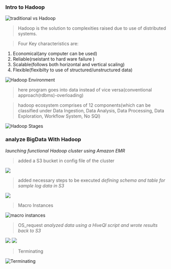 ### Intro to Hadoop
![traditional vs Hadoop](https://github.com/agsrc/dist-sys-practice/blob/master/Screenshots%201st%20Report/hadoop1.PNG)

>Hadoop is the solution to complexities raised due to use of distributed systems.

> Four Key characteristics are:
1. Economical(any computer can be used)
2. Reliable(rseistant to hard ware failure )
3. Scalable(follows both horizontal and vertical scaling) 
4. Flexible(flexibilty to use of structured/unstructured data)

![Hadoop Environment](https://github.com/agsrc/dist-sys-practice/blob/master/Screenshots%201st%20Report/Hadoop2.PNG)

>here program goes into data instead of vice versa(conventional approach(rdbms)-overloading)

> hadoop ecosystem comprises of 12 components(which can be classified under Data Ingestion, Data Analysis, Data Processing, Data Exploration, Workflow System, No SQl) 

![Hadoop Stages](https://github.com/agsrc/dist-sys-practice/blob/master/Screenshots%201st%20Report/Hadoop3.PNG)

### analyze BigData With Hadoop

*launching functional Hadoop cluster using Amazon EMR*

>added a S3 bucket in config file of the cluster

![](https://github.com/agsrc/dist-sys-practice/blob/master/Screenshots%201st%20Report/hadoop2.1.PNG)

>added necessary steps to be executed *defining schema and table for sample log data in S3*

![](https://github.com/agsrc/dist-sys-practice/blob/master/Screenshots%201st%20Report/hadoop2.2.PNG)
> Macro Instances

![macro instances](https://github.com/agsrc/dist-sys-practice/blob/master/Screenshots%201st%20Report/hadoop2.3.PNG)

>OS_request *analyzed data using a HiveQl script and wrote results back to S3*

![](https://github.com/agsrc/dist-sys-practice/blob/master/Screenshots%201st%20Report/hadoop2.4.PNG)
![](https://github.com/agsrc/dist-sys-practice/blob/master/Screenshots%201st%20Report/hadoop2.5.PNG)

> Terminating

![Terminating](https://github.com/agsrc/dist-sys-practice/blob/master/Screenshots%201st%20Report/hadoop2.7.PNG)
![]()


